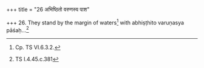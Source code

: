 +++
title = "26 अभिष्ठितो वरुणस्य पाश"

+++
26. They stand by the margin of waters[^1] with abhiṣṭhito varuṇasya pāśaḥ...[^2]  


[^1]: Cp. TS VI.6.3.2.  

[^2]: TS I.4.45.c.381  
